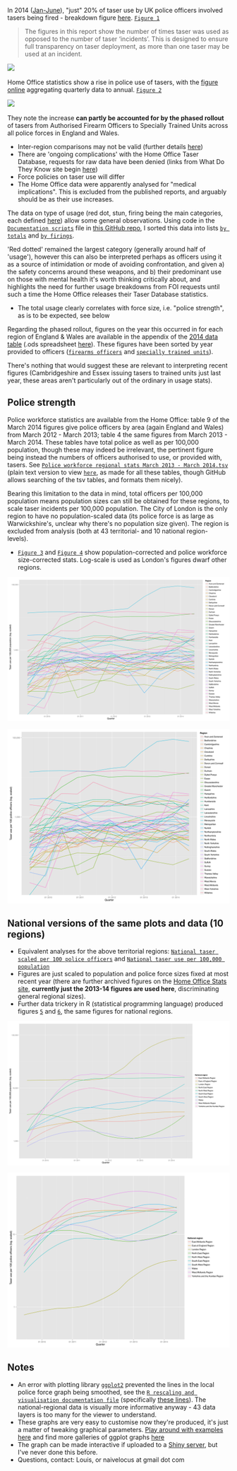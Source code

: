 In 2014 ([Jan-June](https://www.gov.uk/government/publications/police-use-of-taser-statistics-england-and-wales-january-to-june-2014/police-use-of-taser-statistics-england-and-wales-january-to-june-2014)), "just" 20% of taser use by UK police officers involved tasers being fired - breakdown figure [here](https://assets.digital.cabinet-office.gov.uk/government/uploads/system/uploads/image_data/file/31544/police-taser-janjun1-2014.png). [`Figure 1`](https://github.com/lmmx/ONS-taser-stats-vis/blob/master/Figure%201%20-%20Pie%20chart%20on%20how%20taser%20was%20used.png)

> The figures in this report show the number of times taser was used as opposed to the number of taser ‘incidents’. This is designed to ensure full transparency on taser deployment, as more than one taser may be used at an incident.

![](https://assets.digital.cabinet-office.gov.uk/government/uploads/system/uploads/image_data/file/31544/police-taser-janjun1-2014.png)

Home Office statistics show a rise in police use of tasers, with the [figure online](https://assets.digital.cabinet-office.gov.uk/government/uploads/system/uploads/image_data/file/31545/police-taser-janjun2-2014.png) aggregating quarterly data to annual. [`Figure 2`](https://github.com/lmmx/ONS-taser-stats-vis/blob/master/Figure%202%20-%20Yearly%20UK%20figures%20on%20taser%20use.png)

![](https://assets.digital.cabinet-office.gov.uk/government/uploads/system/uploads/image_data/file/31545/police-taser-janjun2-2014.png)

They note the increase **can partly be accounted for by the phased rollout** of tasers from Authorised Firearm Officers to Specially Trained Units across all police forces in England and Wales.

* Inter-region comparisons may not be valid (further details [here](https://www.gov.uk/government/publications/police-use-of-taser-statistics-england-and-wales-january-to-june-2014/police-use-of-taser-statistics-england-and-wales-january-to-june-2014#data-quality-and-use-of-data))
* There are 'ongoing complications' with the Home Office Taser Database, requests for raw data have been denied (links from What Do They Know site begin [here](https://www.whatdotheyknow.com/request/quarterly_statistics_on_taser_us))
* Force policies on taser use will differ
* The Home Office data were apparently analysed for "medical implications". This is excluded from the published reports, and arguably should be as their use increases.

The data on type of usage (red dot, stun, firing being the main categories, each defined [here](https://www.gov.uk/government/publications/police-use-of-taser-statistics-england-and-wales-january-to-june-2014/police-use-of-taser-statistics-england-and-wales-january-to-june-2014#background-and-definitions)) allow some general observations. Using code in the [`Documentation scripts`](https://github.com/lmmx/ONS-taser-stats-vis/blob/master/Documentation%20scripts.sh) file in [this GitHub repo](https://github.com/lmmx/ONS-taser-stats-vis), I sorted this data into lists [`by totals`](https://github.com/lmmx/ONS-taser-stats-vis/blob/master/Type%20of%20use%20sorted%20by%20total%20uses.tsv) and [`by firings`](https://github.com/lmmx/ONS-taser-stats-vis/blob/master/Type%20of%20use%20sorted%20by%20taser%20firings.tsv).

'Red dotted' remained the largest category (generally around half of 'usage'), however this can also be interpreted perhaps as officers using it as a source of intimidation or mode of avoiding confrontation, and given a) the safety concerns around these weapons, and b) their predominant use on those with mental health it's worth thinking critically about, and highlights the need for further usage breakdowns from FOI requests until such a time the Home Office releases their Taser Database statistics.

* The total usage clearly correlates with force size, i.e. "police strength", as is to be expected, see below

Regarding the phased rollout, figures on the year this occurred in for each region of England & Wales are available in the appendix of the [2014 data table](https://www.gov.uk/government/statistics/police-use-of-taser-statistics-england-and-wales-january-to-june-2014) (.ods spreadsheet [here](https://www.gov.uk/government/uploads/system/uploads/attachment_data/file/363771/police-use-of-taser-janjun-2014-tabs.ods)). These figures have been sorted by year provided to officers ([`firearms officers`](https://github.com/lmmx/ONS-taser-stats-vis/blob/master/Regions%20sorted%20by%20year%20first%20issued%20to%20firearms%20officers.tsv) and [`specially trained units`](https://github.com/lmmx/ONS-taser-stats-vis/blob/master/Regions%20sorted%20by%20year%20first%20issued%20to%20trained%20units.tsv)).

There's nothing that would suggest these are relevant to interpreting recent figures (Cambridgeshire and Essex issuing tasers to trained units just last year, these areas aren't particularly out of the ordinary in usage stats).

## Police strength

Police workforce statistics are available from the Home Office: table 9 of the March 2014 figures give police officers by area (again England and Wales) from March 2012 - March 2013; table 4 the same figures from March 2013 - March 2014. These tables have total police as well as per 100,000 population, though these may indeed be irrelevant, the pertinent figure being instead the numbers of officers authorised to use, or provided with, tasers. See [`Police workforce regional stats March 2013 - March 2014.tsv`](https://github.com/lmmx/ONS-taser-stats-vis/blob/master/Police%20workforce%20regional%20stats%20March%202013%20-%20March%202014.tsv) (plain text version to view [`here`](https://github.com/lmmx/ONS-taser-stats-vis/blob/master/Police%20workforce%20regional%20stats%20March%202013%20-%20March%202014.txt), as made for all these tables, though GitHub allows searching of the tsv tables, and formats them nicely).

Bearing this limitation to the data in mind, total officers per 100,000 population means population sizes can still be obtained for these regions, to scale taser incidents per 100,000 population. The City of London is the only region to have no population-scaled data (its police force is as large as Warwickshire's, unclear why there's no population size given). The region is excluded from analysis (both at 43 territorial- and 10 national region- levels).

* [`Figure 3`](https://github.com/lmmx/ONS-taser-stats-vis/blob/master/Figure%203%20-%20Taser%20use%20-%20population%20corrected.png) and [`Figure 4`](https://github.com/lmmx/ONS-taser-stats-vis/blob/master/Figure%204%20-%20Taser%20use%20-%20police%20force%20size%20corrected.png) show population-corrected and police workforce size-corrected stats. Log-scale is used as London's figures dwarf other regions.

![Figure 3](https://raw.githubusercontent.com/lmmx/ONS-taser-stats-vis/master/Figure%203%20-%20Taser%20use%20-%20population%20corrected.png)

![Figure 4](https://raw.githubusercontent.com/lmmx/ONS-taser-stats-vis/master/Figure%204%20-%20Taser%20use%20-%20police%20force%20size%20corrected.png)

## National versions of the same plots and data (10 regions)

* Equivalent analyses for the above territorial regions: [`National taser scaled per 100 police officers`](https://github.com/lmmx/ONS-taser-stats-vis/blob/master/National%20tasings%20per%20100%20police%20officers.tsv) and [`National taser use per 100,000 population`](https://github.com/lmmx/ONS-taser-stats-vis/blob/master/National%20tasings%20per%20100%2C000%20population.tsv)
* Figures are just scaled to population and police force sizes fixed at most recent year (there are further archived figures on the [Home Office Stats site](https://www.gov.uk/government/collections/police-workforce-england-and-wales#documents), **currently just the 2013-14 figures are used here**, discriminating general regional sizes).
* Further data trickery in R (statistical programming language) produced figures [`5`](https://github.com/lmmx/ONS-taser-stats-vis/blob/master/Figure%205%20-%20National%20taser%20use%20-%20population%20corrected.png) and [`6`](https://github.com/lmmx/ONS-taser-stats-vis/blob/master/Figure%206%20-%20National%20taser%20use%20-%20police%20force%20size%20corrected.png), the same figures for national regions.

![Figure 5](https://raw.githubusercontent.com/lmmx/ONS-taser-stats-vis/master/Figure%205%20-%20National%20taser%20use%20-%20population%20corrected.png)

![Figure 6](https://raw.githubusercontent.com/lmmx/ONS-taser-stats-vis/master/Figure%206%20-%20National%20taser%20use%20-%20police%20force%20size%20corrected.png)

## Notes

* An error with plotting library [`ggplot2`](http://ggplot2.org/) prevented the lines in the local police force graph being smoothed, see the [`R rescaling and visualisation documentation file`](https://github.com/lmmx/ONS-taser-stats-vis/blob/master/Data%20rescaling%20and%20visualisation%20documentation.R) (specifically [these lines](https://github.com/lmmx/ONS-taser-stats-vis/blob/master/Data%20rescaling%20and%20visualisation%20documentation.R#L58-L59)). The national-regional data is visually more informative anyway - 43 data layers is too many for the viewer to understand.
* These graphs are very easy to customise now they're produced, it's just a matter of tweaking graphical parameters. [Play around with examples here](http://shinyapps.stat.ubc.ca/r-graph-catalog/) and find more galleries of ggplot graphs [here](http://stats.stackexchange.com/questions/78844/a-gallery-of-charts-diagrams-and-plot-types)
* The graph can be made interactive if uploaded to a [Shiny server](http://shinyapps.io), but I've never done this before. 
* Questions, contact: Louis, or naivelocus at gmail dot com
